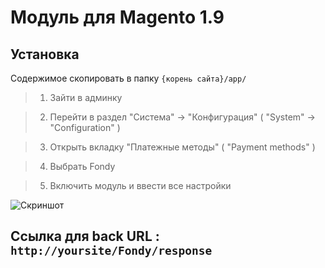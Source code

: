Модуль для Magento 1.9
=====

Установка
----
Содержимое скопировать в папку `{корень сайта}/app/`

>1. Зайти в админку

>2. Перейти в раздел "Система" -> "Конфигурация" ( "System" -> "Configuration" )

>3. Открыть вкладку "Платежные методы" ( "Payment methods" )

>4. Выбрать Fondy

>5. Включить модуль и ввести все настройки 

![Скриншот][1]

Ccылка для back URL : `http://yoursite/Fondy/response`
-----


[1]: https://raw.githubusercontent.com/oplatacom/magento/master/magentof.png


